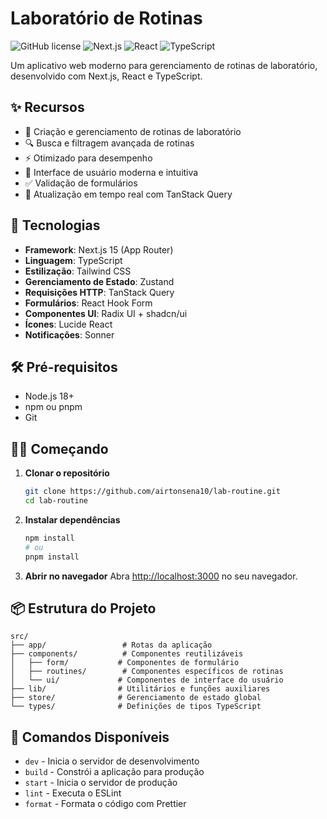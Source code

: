 # Laboratório de Rotinas

![GitHub license](https://img.shields.io/badge/license-MIT-blue.svg)
![Next.js](https://img.shields.io/badge/Next.js-13.5.6-black?logo=next.js&logoColor=white)
![React](https://img.shields.io/badge/React-18.2.0-61DAFB?logo=react&logoColor=white)
![TypeScript](https://img.shields.io/badge/TypeScript-5.2.2-3178C6?logo=typescript&logoColor=white)

Um aplicativo web moderno para gerenciamento de rotinas de laboratório, desenvolvido com Next.js, React e TypeScript.

## ✨ Recursos

- 📝 Criação e gerenciamento de rotinas de laboratório
- 🔍 Busca e filtragem avançada de rotinas
- ⚡ Otimizado para desempenho
- 🎨 Interface de usuário moderna e intuitiva
- ✅ Validação de formulários
- 🔄 Atualização em tempo real com TanStack Query

## 🚀 Tecnologias

- **Framework**: Next.js 15 (App Router)
- **Linguagem**: TypeScript
- **Estilização**: Tailwind CSS
- **Gerenciamento de Estado**: Zustand
- **Requisições HTTP**: TanStack Query
- **Formulários**: React Hook Form
- **Componentes UI**: Radix UI + shadcn/ui
- **Ícones**: Lucide React
- **Notificações**: Sonner

## 🛠️ Pré-requisitos

- Node.js 18+
- npm ou pnpm
- Git

## 🏃‍♂️ Começando

1. **Clonar o repositório**
   ```bash
   git clone https://github.com/airtonsena10/lab-routine.git
   cd lab-routine
   ```

2. **Instalar dependências**
   ```bash
   npm install
   # ou
   pnpm install
   ```

3. **Abrir no navegador**
   Abra [http://localhost:3000](http://localhost:3000) no seu navegador.

## 📦 Estrutura do Projeto

```
src/
├── app/                 # Rotas da aplicação
├── components/          # Componentes reutilizáveis
│   ├── form/           # Componentes de formulário
│   ├── routines/        # Componentes específicos de rotinas
│   └── ui/             # Componentes de interface do usuário
├── lib/                # Utilitários e funções auxiliares
├── store/              # Gerenciamento de estado global
└── types/              # Definições de tipos TypeScript
```

## 🔧 Comandos Disponíveis

- `dev` - Inicia o servidor de desenvolvimento
- `build` - Constrói a aplicação para produção
- `start` - Inicia o servidor de produção
- `lint` - Executa o ESLint
- `format` - Formata o código com Prettier
